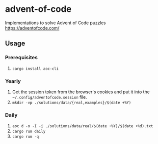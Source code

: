 # advent-of-code

Implementations to solve Advent of Code puzzles https://adventofcode.com/

## Usage

### Prerequisites

1. `cargo install aoc-cli`

### Yearly

1. Get the session token from the browser's cookies and put it into the `~/.config/adventofcode.session` file.
1. `mkdir -vp ./solutions/data/{real,examples}/$(date +%Y)`

### Daily

1. `aoc d -o -I -i ./solutions/data/real/$(date +%Y)/$(date +%d).txt`
1. `cargo run daily`
1. `cargo run -q`
